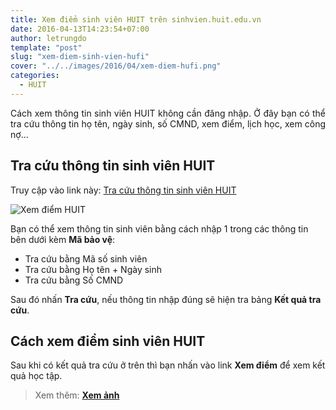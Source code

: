 ```yaml
---
title: Xem điểm sinh viên HUIT trên sinhvien.huit.edu.vn
date: 2016-04-13T14:23:54+07:00
author: letrungdo
template: "post"
slug: "xem-diem-sinh-vien-hufi"
cover: "../../images/2016/04/xem-diem-hufi.png"
categories:
  - HUIT
---
```


<p style="text-align: justify;">
  Cách xem thông tin sinh viên HUIT không cần đăng nhập. Ở đây bạn có thể tra cứu thông tin họ tên, ngày sinh, số CMND, xem điểm, lịch học, xem công nợ...
</p>

## Tra cứu thông tin sinh viên HUIT
Truy cập vào link này: <a href="https://sinhvien.huit.edu.vn/tra-cuu-thong-tin.html" target="_blank" rel="noopener">Tra cứu thông tin sinh viên HUIT</a>

<img class="aligncenter size-full" src="/media/2016/04/xem-diem-huit.jpg" alt="Xem điểm HUIT" />

Bạn có thể xem thông tin sinh viên bằng cách nhập 1 trong các thông tin bên dưới kèm **Mã bảo vệ**:
- Tra cứu bằng Mã số sinh viên
- Tra cứu bằng Họ tên + Ngày sinh
- Tra cứu bằng Số CMND

Sau đó nhấn **Tra cứu**, nếu thông tin nhập đúng sẽ hiện tra bảng **Kết quả tra cứu**.

## Cách xem điểm sinh viên HUIT
Sau khi có kết quả tra cứu ở trên thì bạn nhấn vào link **Xem điểm** để xem kết quả học tập.

<!--more-->

> Xem thêm: **<a href="/xem-anh-dai-dien-sinh-vien-hufi">Xem ảnh</a>**
